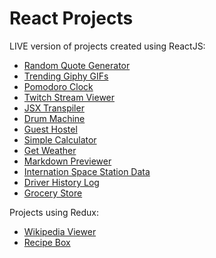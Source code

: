 # React Projects

LIVE version of projects created using ReactJS:
* [Random Quote Generator](https://yq920kk6jv.codesandbox.io/)
* [Trending Giphy GIFs](https://xl39zk3z1o.codesandbox.io/)
* [Pomodoro Clock](https://ryyxxyvyn4.codesandbox.io/)
* [Twitch Stream Viewer](https://qx1r8kq7ow.codesandbox.io/)
* [JSX Transpiler](https://j55rxm55y.codesandbox.io/)
* [Drum Machine](https://znl2j64wql.codesandbox.io/)
* [Guest Hostel](https://mql0m1pl8p.codesandbox.io/)
* [Simple Calculator](https://81r749n1l2.codesandbox.io/)
* [Get Weather](https://xz3jqnj25p.codesandbox.io/)
* [Markdown Previewer](https://x2j73qxnrw.codesandbox.io/)
* [Internation Space Station Data](https://llzjkoopy7.codesandbox.io/)
* [Driver History Log](https://58232q02n.codesandbox.io/)
* [Grocery Store](https://o74z0n93zq.codesandbox.io/)

Projects using Redux:
* [Wikipedia Viewer](https://0xovywjm0p.codesandbox.io/)
* [Recipe Box](https://z34jkypv83.codesandbox.io/)
